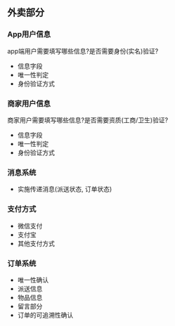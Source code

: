 

## 外卖部分

### App用户信息

app端用户需要填写哪些信息?是否需要身份(实名)验证?

* 信息字段
* 唯一性判定
* 身份验证方式

### 商家用户信息

商家用户需要填写哪些信息?是否需要资质(工商/卫生)验证?

* 信息字段
* 唯一性判定
* 身份验证方式

### 消息系统

* 实施传递消息(派送状态, 订单状态)

### 支付方式

* 微信支付
* 支付宝
* 其他支付方式

### 订单系统

* 唯一性确认
* 派送信息
* 物品信息
* 留言部分
* 订单的可追溯性确认